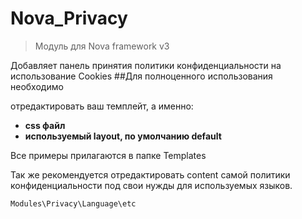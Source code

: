# Nova_Privacy
> Модуль для Nova framework v3

Добавляет панель принятия политики конфиденциальности на использование Сookies
##Для полноценного использования необходимо

отредактировать ваш темплейт, а именно:
- **css файл**
- **используемый layout, по умолчанию default**
    
Все примеры прилагаются в папке Templates

Так же рекомендуется отредактировать content самой политики конфиденциальности под свои нужды для используемых языков.

``` Modules\Privacy\Language\etc ```
